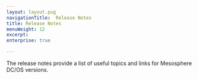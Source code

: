 ```yaml
---
layout: layout.pug
navigationTitle:  Release Notes
title: Release Notes
menuWeight: 12
excerpt:
enterprise: true

---
```






The release notes provide a list of useful topics and links for Mesosphere DC/OS versions.
